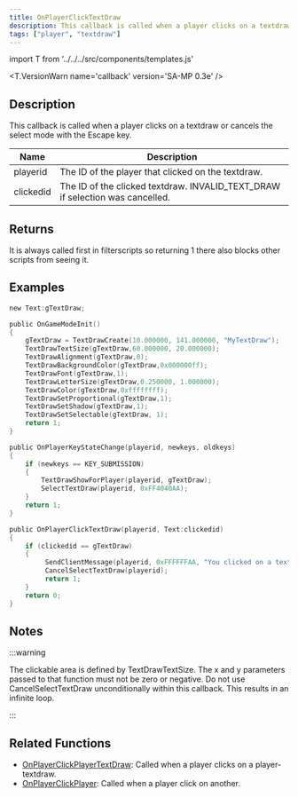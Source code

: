 ```yaml
---
title: OnPlayerClickTextDraw
description: This callback is called when a player clicks on a textdraw or cancels the select mode with the Escape key.
tags: ["player", "textdraw"]
---
```


import T from '../../../src/components/templates.js'

<T.VersionWarn name='callback' version='SA-MP 0.3e' />

## Description

This callback is called when a player clicks on a textdraw or cancels the select mode with the Escape key.

| Name      | Description                                                                   |
| --------- | ----------------------------------------------------------------------------- |
| playerid  | The ID of the player that clicked on the textdraw.                            |
| clickedid | The ID of the clicked textdraw. INVALID_TEXT_DRAW if selection was cancelled. |

## Returns

It is always called first in filterscripts so returning 1 there also blocks other scripts from seeing it.

## Examples

```c
new Text:gTextDraw;

public OnGameModeInit()
{
    gTextDraw = TextDrawCreate(10.000000, 141.000000, "MyTextDraw");
    TextDrawTextSize(gTextDraw,60.000000, 20.000000);
    TextDrawAlignment(gTextDraw,0);
    TextDrawBackgroundColor(gTextDraw,0x000000ff);
    TextDrawFont(gTextDraw,1);
    TextDrawLetterSize(gTextDraw,0.250000, 1.000000);
    TextDrawColor(gTextDraw,0xffffffff);
    TextDrawSetProportional(gTextDraw,1);
    TextDrawSetShadow(gTextDraw,1);
    TextDrawSetSelectable(gTextDraw, 1);
    return 1;
}

public OnPlayerKeyStateChange(playerid, newkeys, oldkeys)
{
    if (newkeys == KEY_SUBMISSION)
    {
        TextDrawShowForPlayer(playerid, gTextDraw);
        SelectTextDraw(playerid, 0xFF4040AA);
    }
    return 1;
}

public OnPlayerClickTextDraw(playerid, Text:clickedid)
{
    if (clickedid == gTextDraw)
    {
         SendClientMessage(playerid, 0xFFFFFFAA, "You clicked on a textdraw.");
         CancelSelectTextDraw(playerid);
         return 1;
    }
    return 0;
}
```

## Notes

:::warning

The clickable area is defined by TextDrawTextSize. The x and y parameters passed to that function must not be zero or negative. Do not use CancelSelectTextDraw unconditionally within this callback. This results in an infinite loop.

:::

## Related Functions

- [OnPlayerClickPlayerTextDraw](OnPlayerClickPlayerTextDraw.md): Called when a player clicks on a player-textdraw.
- [OnPlayerClickPlayer](OnPlayerClickPlayer.md): Called when a player click on another.
